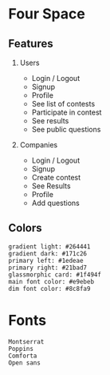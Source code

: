 # Four Space

## Features

1. Users

    - Login / Logout
    - Signup
    - Profile
    - See list of contests
    - Participate in contest
    - See results
    - See public questions

2. Companies
    - Login / Logout
    - Signup
    - Create contest
    - See Results
    - Profile
    - Add questions

## Colors

    gradient light: #264441
    gradient dark: #171c26
    primary left: #1edeae
    primary right: #21bad7
    glassmorphic card: #1f494f
    main font color: #e9ebeb
    dim font color: #8c8fa9

# Fonts

    Montserrat
    Poppins
    Comforta
    Open sans
